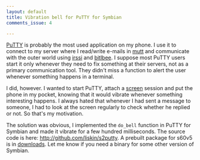 ```yaml
---
layout: default
title: Vibration bell for PuTTY for Symbian
comments_issue: 4

---
```


[PuTTY][putty] is probably the most used application on my phone. I use it to
connect to my server where I read/write e-mails in [mutt][] and communicate
with the outer world using [irssi][] and [bitlbee][]. I suppose most PuTTY
users start it only whenever they need to fix something at their servers, not
as a primary communication tool. They didn't miss a function to alert the user
whenever something happens in a terminal.

I did, however. I wanted to start PuTTY, attach a [screen][] session and put
the phone in my pocket, knowing that it would vibrate whenever something
interesting happens. I always hated that whenever I had sent a message to
someone, I had to look at the screen regularly to check whether he replied or
not. So that's my motivation.

The solution was obvious, I implemented the `do_bell` function in PuTTY for
Symbian and made it vibrate for a few hundred milliseconds. The source code is
here: <http://github.com/liskin/s2putty>. A prebuilt package for s60v5 is in
[downloads][]. Let me know if you need a binary for some other version of
Symbian.

[putty]: http://s2putty.sourceforge.net/
[mutt]: http://www.mutt.org/
[irssi]: http://www.irssi.org/
[bitlbee]: http://www.bitlbee.org/
[screen]: http://www.gnu.org/software/screen/
[downloads]: http://github.com/liskin/s2putty/downloads
